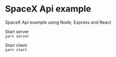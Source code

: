 # SpaceX Api example

SpaceX Api example using Node, Express and React

Start server \
`yarn server` 

Start client \
`yarn start`